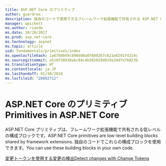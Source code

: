 ```yaml
---
title: ASP.NET Core のプリミティブ
author: guardrex
description: 独自のコードで使用できるフレームワーク拡張機能で共有される ASP.NET Core 構成ブロックに関する記事を見つけます。
manager: wpickett
ms.author: riande
ms.date: 10/28/2017
ms.prod: asp.net-core
ms.technology: aspnet
ms.topic: article
uid: fundamentals/primitives/index
ms.openlocfilehash: 1a670d849c890dd0a07608267c621e6291f4214c
ms.sourcegitcommit: a510f38930abc84c4b302029d019a34dfe76823b
ms.translationtype: HT
ms.contentlocale: ja-JP
ms.lasthandoff: 01/30/2018
ms.locfileid: "28882712"
---
```

# <a name="primitives-in-aspnet-core"></a><span data-ttu-id="a1de6-103">ASP.NET Core のプリミティブ</span><span class="sxs-lookup"><span data-stu-id="a1de6-103">Primitives in ASP.NET Core</span></span>

<span data-ttu-id="a1de6-104">ASP.NET Core プリミティブは、フレームワーク拡張機能で共有される低レベルの構成ブロックです。</span><span class="sxs-lookup"><span data-stu-id="a1de6-104">ASP.NET Core primitives are low-level building blocks shared by framework extensions.</span></span> <span data-ttu-id="a1de6-105">独自のコードでこれらの構成ブロックを使用できます。</span><span class="sxs-lookup"><span data-stu-id="a1de6-105">You can use these building blocks in your own code.</span></span>

[<span data-ttu-id="a1de6-106">変更トークンを使用する変更の検出</span><span class="sxs-lookup"><span data-stu-id="a1de6-106">Detect changes with Change Tokens</span></span>](xref:fundamentals/primitives/change-tokens)
